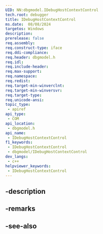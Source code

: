 ```yaml
---
UID: NN:dbgmodel.IDebugHostContextControl
tech.root: debugger
title: IDebugHostContextControl
ms.date:  08/08/2024
targetos: Windows
description: 
prerelease: false
req.assembly: 
req.construct-type: iface
req.ddi-compliance: 
req.header: dbgmodel.h
req.idl: 
req.include-header: 
req.max-support: 
req.namespace: 
req.redist: 
req.target-min-winverclnt: 
req.target-min-winversvr: 
req.target-type: 
req.unicode-ansi: 
topic_type:
 - apiref
api_type:
 - COM
api_location:
 - dbgmodel.h
api_name:
 - IDebugHostContextControl
f1_keywords:
 - IDebugHostContextControl
 - dbgmodel/IDebugHostContextControl
dev_langs:
 - c++
helpviewer_keywords:
 - IDebugHostContextControl
---
```


## -description

## -remarks

## -see-also


